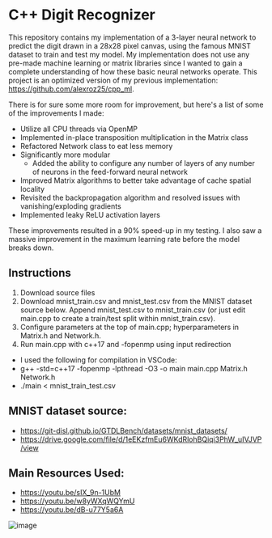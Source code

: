 # C++ Digit Recognizer

This repository contains my implementation of a 3-layer neural network to predict the digit drawn in a 28x28 pixel canvas, using the famous MNIST dataset to train and test my model. My implementation does not use any pre-made machine learning or matrix libraries since I wanted to gain a complete understanding of how these basic neural networks operate. This project is an optimized version of my previous implementation: https://github.com/alexroz25/cpp_ml.

There is for sure some more room for improvement, but here's a list of some of the improvements I made:
- Utilize all CPU threads via OpenMP
- Implemented in-place transposition multiplication in the Matrix class
- Refactored Network class to eat less memory
- Significantly more modular
  - Added the ability to configure any number of layers of any number of neurons in the feed-forward neural network
- Improved Matrix algorithms to better take advantage of cache spatial locality
- Revisited the backpropagation algorithm and resolved issues with vanishing/exploding gradients
- Implemented leaky ReLU activation layers

These improvements resulted in a 90% speed-up in my testing. I also saw a massive improvement in the maximum learning rate before the model breaks down.

## Instructions

1. Download source files
2. Download mnist_train.csv and mnist_test.csv from the MNIST dataset source below. Append mnist_test.csv to mnist_train.csv (or just edit main.cpp to create a train/test split within mnist_train.csv).
3. Configure parameters at the top of main.cpp; hyperparameters in Matrix.h and Network.h.
4. Run main.cpp with c++17 and -fopenmp using input redirection
  - I used the following for compilation in VSCode:
  - g++ -std=c++17 -fopenmp -lpthread -O3 -o main main.cpp Matrix.h Network.h
  - ./main < mnist_train_test.csv

## MNIST dataset source: 

- https://git-disl.github.io/GTDLBench/datasets/mnist_datasets/
- https://drive.google.com/file/d/1eEKzfmEu6WKdRlohBQiqi3PhW_uIVJVP/view

## Main Resources Used:

- https://youtu.be/sIX_9n-1UbM
- https://youtu.be/w8yWXqWQYmU
- https://youtu.be/dB-u77Y5a6A

![image](https://github.com/user-attachments/assets/2d9fc874-de27-45dd-8a8f-6b4e8ad45b33)
